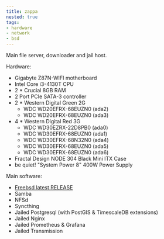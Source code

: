 ```yaml
---
title: zappa
nested: true
tags:
- hardware
- network
- bsd
---
```


Main file server, downloader and jail host.

<!--more-->

Hardware:

- Gigabyte Z87N-WIFI motherboard
- Intel Core i3-4130T CPU
- 2 * Crucial 8GB RAM
- 2 Port PCIe SATA-3 controller
- 2 * Western Digital Green 2G
  - WDC WD20EFRX-68EUZN0 (ada2)
  - WDC WD20EFRX-68EUZN0 (ada3)
- 4 * Western Digital Red 3G
  - WDC WD30EZRX-22D8PB0 (ada0)
  - WDC WD30EFRX-68EUZN0 (ada1)
  - WDC WD30EFRX-68N32N0 (ada4)
  - WDC WD30EFRX-68EUZN0 (ada5)
  - WDC WD30EFRX-68EUZN0 (ada6)
- Fractal Design NODE 304 Black Mini ITX Case
- be quiet! "System Power 8" 400W Power Supply

Main software:

- [Freebsd latest RELEASE](https://freebsd.org)
- Samba
- NFSd
- Syncthing
- Jailed Postgresql (with PostGIS & TimescaleDB extensions)
- Jailed Nginx
- Jailed Prometheus & Grafana
- Jailed Transmission

